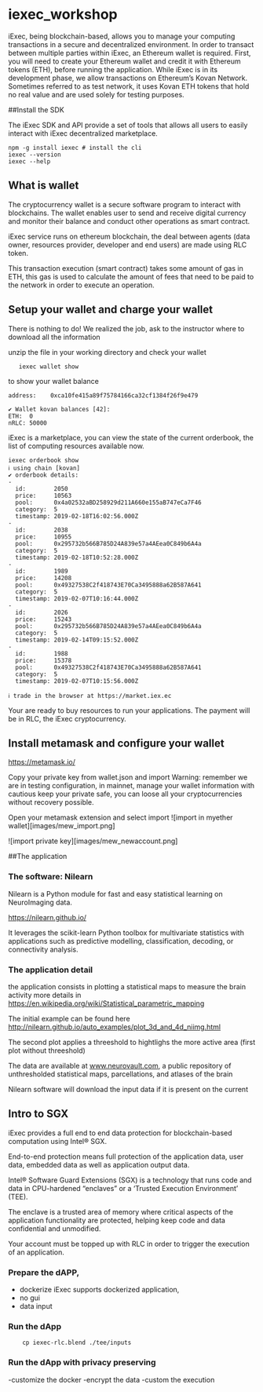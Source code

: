 # iexec_workshop

iExec, being blockchain-based, allows you to manage your computing transactions in a secure and decentralized environment.
In order to transact between multiple parties within iExec, an Ethereum wallet is required.
First, you will need to create your Ethereum wallet and credit it with Ethereum tokens (ETH), before running the application.
While iExec is in its development phase, we allow transactions on Ethereum’s Kovan Network. Sometimes referred to as test network, it uses Kovan ETH tokens that hold no real value and are used solely for testing purposes.

 

##Install the SDK 

The iExec SDK and API provide a set of tools that allows all users to easily interact with iExec decentralized marketplace.

```
npm -g install iexec # install the cli
iexec --version
iexec --help

``` 


## What is wallet 
The cryptocurrency wallet is a secure software program to interact with blockchains.
The wallet enables user to send and receive digital currency and monitor their balance and conduct other operations as smart contract.

iExec service runs on ethereum blockchain, the deal between agents (data owner, resources provider, developer and end users) are made using RLC token.

This transaction execution (smart contract) takes some amount of gas in ETH,
this gas is used to calculate the amount of fees that need to be paid to the network in order to execute an operation.


## Setup your wallet and charge your wallet

There is nothing to do!
We realized the job, ask to the instructor where to download all the information   

unzip the file in your working directory 
and check your wallet 

```
   iexec wallet show
```
 to show your wallet balance 
 
```
address:    0xca10fe415a89f75784166ca32cf1384f26f9e479

✔ Wallet kovan balances [42]:
ETH:  0
nRLC: 50000

``` 

iExec is a marketplace, you can view the state of the current orderbook, the list of computing resources available now.
 
```
iexec orderbook show
ℹ using chain [kovan]
✔ orderbook details:
- 
  id:        2050
  price:     10563
  pool:      0x4a02532aBD258929d211A660e155aB747eCa7F46
  category:  5
  timestamp: 2019-02-18T16:02:56.000Z
- 
  id:        2038
  price:     10955
  pool:      0x295732b566B785D24A839e57a4AEea0C849b6A4a
  category:  5
  timestamp: 2019-02-18T10:52:28.000Z
- 
  id:        1989
  price:     14208
  pool:      0x49327538C2f418743E70Ca3495888a62B587A641
  category:  5
  timestamp: 2019-02-07T10:16:44.000Z
- 
  id:        2026
  price:     15243
  pool:      0x295732b566B785D24A839e57a4AEea0C849b6A4a
  category:  5
  timestamp: 2019-02-14T09:15:52.000Z
- 
  id:        1988
  price:     15378
  pool:      0x49327538C2f418743E70Ca3495888a62B587A641
  category:  5
  timestamp: 2019-02-07T10:15:56.000Z

ℹ trade in the browser at https://market.iex.ec

``` 
Your are ready to buy resources to run your applications. The payment will be in RLC, the iExec cryptocurrency.
  
## Install metamask and configure your wallet

https://metamask.io/ 

Copy your private key from wallet.json and import 
Warning: remember we are in testing configuration, in mainnet, manage your wallet information with cautious
keep your private safe, you can loose all your cryptocurrencies without recovery possible.     

Open your metamask extension and select import 
![import in myether wallet][images/mew_import.png]

![import private key][images/mew_newaccount.png]




##The application

### The software: Nilearn 

Nilearn is a Python module for fast and easy statistical learning on NeuroImaging data.

<https://nilearn.github.io/>

It leverages the scikit-learn Python toolbox for multivariate statistics with applications 
such as predictive modelling, classification, decoding, or connectivity analysis.

### The application detail 

the application consists in plotting a statistical maps to measure the brain activity
more details in https://en.wikipedia.org/wiki/Statistical_parametric_mapping

The initial example can be found here
<http://nilearn.github.io/auto_examples/plot_3d_and_4d_niimg.html>

The second plot applies a threeshold to hightlighs the more active area (first plot without threeshold)    


The data are available at www.neurovault.com, a public repository of unthresholded statistical maps, 
parcellations, and atlases of the brain


Nilearn software will download the input data if it is present on the current 


      

## Intro to SGX

iExec provides a full end to end data protection for blockchain-based computation using Intel® SGX.

End-to-end protection means full protection of the application data, user data, embedded data as well as application output data.

Intel® Software Guard Extensions (SGX) is a technology that runs code and data in CPU-hardened “enclaves” or a ‘Trusted Execution Environment’ (TEE).

The enclave is a trusted area of memory where critical aspects of the application functionality are protected, helping keep code and data confidential and unmodified.

Your account must be topped up with RLC in order to trigger the execution of an application.

  
### Prepare the dAPP, 
- dockerize
  iExec supports dockerized application, 
- no gui   
- data input
    
### Run the dApp

```
    cp iexec-rlc.blend ./tee/inputs
```

### Run the dApp with privacy preserving
   -customize the docker
   -encrypt the data
   -custom the execution